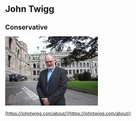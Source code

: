 # John Twigg

## Conservative

![Photo of John Twigg](images/jTwigg.jpg)

[https://johntwigg.com/about/](https://johntwigg.com/about/)
